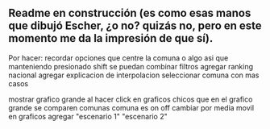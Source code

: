 ## Readme en construcción (es como esas manos que dibujó Escher, ¿o no? quizás no, pero en este momento me da la impresión de que sí).

Por hacer:
recordar opciones
que centre la comuna o algo asi
que manteniendo presionado shift se puedan combinar filtros
agregar ranking nacional
agregar explicacion de interpolacion
seleccionar comuna con mas casos

mostrar grafico grande al hacer click en graficos chicos
que en el grafico grande se comparen comunas
comuna es on off
cambiar por media movil en graficos
agregar "escenario 1" "escenario 2"
